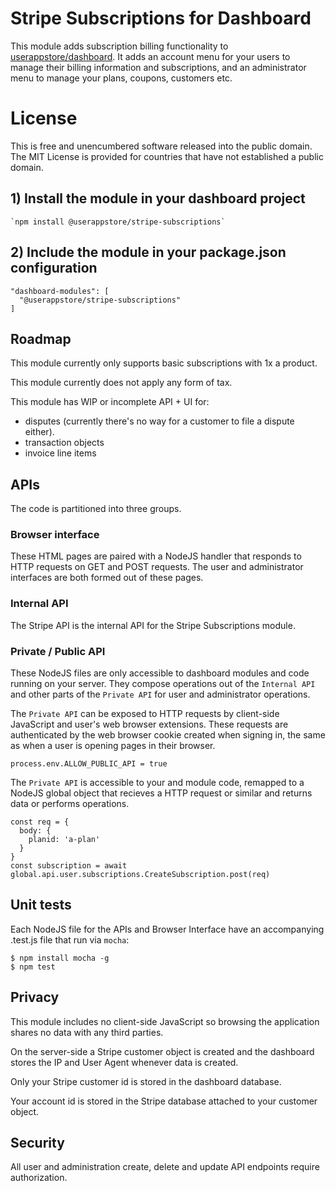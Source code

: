 # Stripe Subscriptions for Dashboard

This module adds subscription billing functionality to [userappstore/dashboard](https://github.com/userappstore/dashboard).  It adds an account menu for your users to manage their billing information and subscriptions, and an administrator menu to manage your plans, coupons, customers etc.

# License

This is free and unencumbered software released into the public domain.  The MIT License is provided for countries that have not established a public domain.

## 1) Install the module in your dashboard project

    `npm install @userappstore/stripe-subscriptions`

## 2) Include the module in your package.json configuration

    "dashboard-modules": [
      "@userappstore/stripe-subscriptions"
    ]
    
## Roadmap

This module currently only supports basic subscriptions with 1x a product.

This module currently does not apply any form of tax.

This module has WIP or incomplete API + UI for:
- disputes (currently there's no way for a customer to file a dispute either).
- transaction objects
- invoice line items

## APIs

The code is partitioned into three groups.

### Browser interface

These HTML pages are paired with a NodeJS handler that responds to HTTP requests on GET and POST requests.  The user and administrator interfaces are both formed out of these pages.

### Internal API

The Stripe API is the internal API for the Stripe Subscriptions module.

### Private / Public API

These NodeJS files are only accessible to dashboard modules and code running on your server.  They compose operations out of the `Internal API` and other parts of the `Private API` for user and administrator operations.  

The `Private API` can be exposed to HTTP requests by client-side JavaScript and user's web browser extensions.  These requests are authenticated by the web browser cookie created when signing in, the same as when a user is opening pages in their browser.

    process.env.ALLOW_PUBLIC_API = true

The `Private API` is accessible to your and module code, remapped to a NodeJS global object that recieves a HTTP request or similar and returns data or performs operations.

    const req = {
      body: { 
        planid: 'a-plan'
      }
    }
    const subscription = await global.api.user.subscriptions.CreateSubscription.post(req)

## Unit tests

Each NodeJS file for the APIs and Browser Interface have an accompanying .test.js file that run via `mocha`:

    $ npm install mocha -g
    $ npm test

## Privacy

This module includes no client-side JavaScript so browsing the application shares no data with any third parties.

On the server-side a Stripe customer object is created and the dashboard  stores the IP and User Agent whenever data is created.

Only your Stripe customer id is stored in the dashboard database.

Your account id is stored in the Stripe database attached to your customer object.

## Security

All user and administration create, delete and update API endpoints require authorization.
